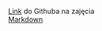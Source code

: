 [Link](https://github.com/zacniewski/materials-about-OOP-in-Java-and-Python/) do Githuba na zajęcia<br>
[Markdown](https://www.markdownguide.org)
<br>
